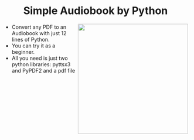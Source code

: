 
<h1 align="center"> Simple Audiobook by Python</h1>
<img align='right' src="https://d540vms5r2s2d.cloudfront.net/mad/uploads/mad_blog_5c5c5494258971549554836.png" width=300>

-  Convert any PDF to an Audiobook with just 12 lines of Python.
-  You can try it as a beginner. 
-  All you need is just two python libraries:
pyttsx3 and PyPDF2 and a pdf file



